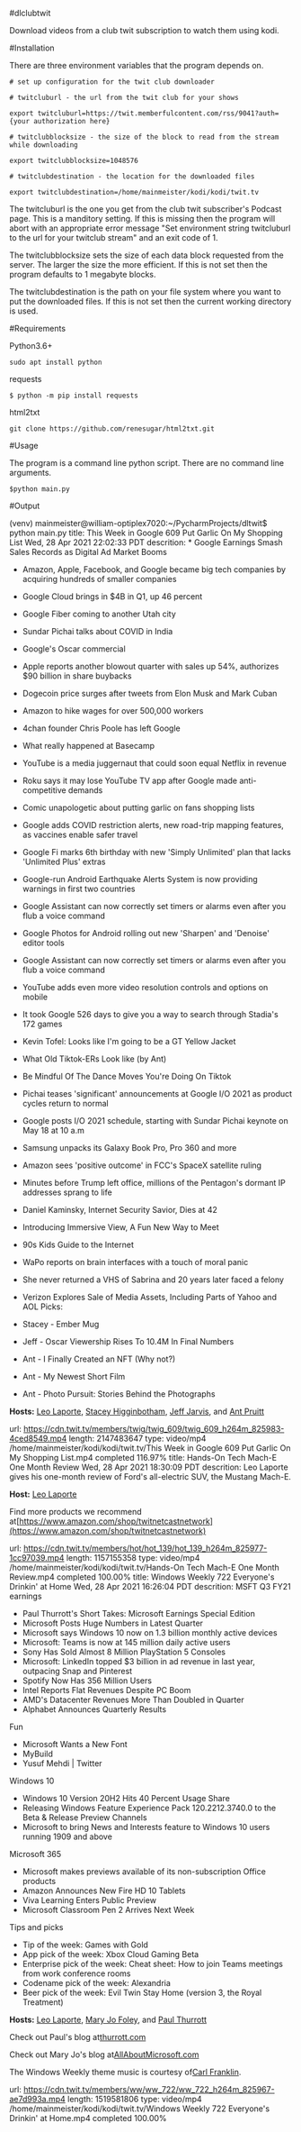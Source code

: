 #dlclubtwit

Download videos from a club twit subscription to watch them using kodi.

#Installation

There are three environment variables that the program depends on.

`# set up configuration for the twit club downloader`

`# twitcluburl - the url from the twit club for your shows`

`export twitcluburl=https://twit.memberfulcontent.com/rss/9041?auth={your authorization here}`

`# twitclubblocksize - the size of the block to read from the stream while downloading`

`export twitclubblocksize=1048576`

`# twitclubdestination - the location for the downloaded files`

`export twitclubdestination=/home/mainmeister/kodi/kodi/twit.tv`

The twitcluburl is the one you get from the club twit subscriber's Podcast page. This is a manditory setting. If this is missing then the program will abort with an appropriate error message "Set environment string twitcluburl to the url for your twitclub stream" and an exit code of 1.

The twitclubblocksize sets the size of each data block requested from the server. The larger the size the more efficient. If this is not set then the program defaults to 1 megabyte blocks.

The twitclubdestination is the path on your file system where you want to put the downloaded files. If this is not set then the current working directory is used.

#Requirements

Python3.6+

`sudo apt install python`

requests

`$ python -m pip install requests`

html2txt

`git clone https://github.com/renesugar/html2txt.git`

#Usage

The program is a command line python script. There are no command line arguments.

`$python main.py`

#Output

(venv) mainmeister@william-optiplex7020:~/PycharmProjects/dltwit$ python main.py
title: This Week in Google 609 Put Garlic On My Shopping List Wed, 28 Apr 2021 22:02:33 PDT
descrition: * Google Earnings Smash Sales Records as Digital Ad Market Booms
* Amazon, Apple, Facebook, and Google became big tech companies by acquiring hundreds of smaller companies
* Google Cloud brings in $4B in Q1, up 46 percent
* Google Fiber coming to another Utah city
* Sundar Pichai talks about COVID in India
* Google's Oscar commercial
* Apple reports another blowout quarter with sales up 54%, authorizes $90 billion in share buybacks
* Dogecoin price surges after tweets from Elon Musk and Mark Cuban
* Amazon to hike wages for over 500,000 workers
* 4chan founder Chris Poole has left Google
* What really happened at Basecamp
* YouTube is a media juggernaut that could soon equal Netflix in revenue
* Roku says it may lose YouTube TV app after Google made anti-competitive demands
* Comic unapologetic about putting garlic on fans shopping lists
* Google adds COVID restriction alerts, new road-trip mapping features, as vaccines enable safer travel
* Google Fi marks 6th birthday with new 'Simply Unlimited' plan that lacks 'Unlimited Plus' extras
* Google-run Android Earthquake Alerts System is now providing warnings in first two countries
* Google Assistant can now correctly set timers or alarms even after you flub a voice command
* Google Photos for Android rolling out new 'Sharpen' and 'Denoise' editor tools
* Google Assistant can now correctly set timers or alarms even after you flub a voice command
* YouTube adds even more video resolution controls and options on mobile
* It took Google 526 days to give you a way to search through Stadia's 172 games
* Kevin Tofel: Looks like I'm going to be a GT Yellow Jacket
* What Old Tiktok-ERs Look like (by Ant)
* Be Mindful Of The Dance Moves You're Doing On Tiktok
* Pichai teases 'significant' announcements at Google I/O 2021 as product cycles return to normal
* Google posts I/O 2021 schedule, starting with Sundar Pichai keynote on May 18 at 10 a.m
* Samsung unpacks its Galaxy Book Pro, Pro 360 and more
* Amazon sees 'positive outcome' in FCC's SpaceX satellite ruling
* Minutes before Trump left office, millions of the Pentagon's dormant IP addresses sprang to life
* Daniel Kaminsky, Internet Security Savior, Dies at 42
* Introducing Immersive View, A Fun New Way to Meet
* 90s Kids Guide to the Internet
* WaPo reports on brain interfaces with a touch of moral panic
* She never returned a VHS of Sabrina and 20 years later faced a felony
* Verizon Explores Sale of Media Assets, Including Parts of Yahoo and AOL
Picks:

* Stacey - Ember Mug
* Jeff - Oscar Viewership Rises To 10.4M In Final Numbers
* Ant - I Finally Created an NFT (Why not?)
* Ant - My Newest Short Film
* Ant - Photo Pursuit: Stories Behind the Photographs
 
**Hosts:** [Leo Laporte](https://twit.tv/people/leo-laporte), [Stacey Higginbotham](https://twit.tv/people/stacey-higginbotham), [Jeff Jarvis](https://twit.tv/people/jeff-jarvis), and [Ant Pruitt](https://twit.tv/people/ant-pruitt) 



url: https://cdn.twit.tv/members/twig/twig_609/twig_609_h264m_825983-4ced8549.mp4 length: 2147483647 type: video/mp4
/home/mainmeister/kodi/kodi/twit.tv/This Week in Google 609 Put Garlic On My Shopping List.mp4
completed 116.97%
title: Hands-On Tech Mach-E One Month Review Wed, 28 Apr 2021 18:30:09 PDT
descrition: Leo Laporte gives his one-month review of Ford's all-electric SUV, the Mustang Mach-E.
 
**Host:** [Leo Laporte](https://twit.tv/people/leo-laporte) 

Find more products we recommend at[https://www.amazon.com/shop/twitnetcastnetwork](https://www.amazon.com/shop/twitnetcastnetwork)


url: https://cdn.twit.tv/members/hot/hot_139/hot_139_h264m_825977-1cc97039.mp4 length: 1157155358 type: video/mp4
/home/mainmeister/kodi/kodi/twit.tv/Hands-On Tech Mach-E One Month Review.mp4
completed 100.00%
title: Windows Weekly 722 Everyone's Drinkin' at Home Wed, 28 Apr 2021 16:26:04 PDT
descrition: MSFT Q3 FY21 earnings

* Paul Thurrott's Short Takes: Microsoft Earnings Special Edition
* Microsoft Posts Huge Numbers in Latest Quarter
* Microsoft says Windows 10 now on 1.3 billion monthly active devices
* Microsoft: Teams is now at 145 million daily active users
* Sony Has Sold Almost 8 Million PlayStation 5 Consoles
* Microsoft: LinkedIn topped $3 billion in ad revenue in last year, outpacing Snap and Pinterest
* Spotify Now Has 356 Million Users
* Intel Reports Flat Revenues Despite PC Boom
* AMD's Datacenter Revenues More Than Doubled in Quarter
* Alphabet Announces Quarterly Results

  
Fun 

* Microsoft Wants a New Font
* MyBuild
* Yusuf Mehdi | Twitter

  
Windows 10 

* Windows 10 Version 20H2 Hits 40 Percent Usage Share
* Releasing Windows Feature Experience Pack 120.2212.3740.0 to the Beta &amp; Release Preview Channels
* Microsoft to bring News and Interests feature to Windows 10 users running 1909 and above

  
Microsoft 365 

* Microsoft makes previews available of its non-subscription Office products
* Amazon Announces New Fire HD 10 Tablets
* Viva Learning Enters Public Preview
* Microsoft Classroom Pen 2 Arrives Next Week

  
Tips and picks 

* Tip of the week: Games with Gold
* App pick of the week: Xbox Cloud Gaming Beta
* Enterprise pick of the week: Cheat sheet: How to join Teams meetings from work conference rooms
* Codename pick of the week: Alexandria
* Beer pick of the week: Evil Twin Stay Home (version 3, the Royal Treatment)
 
**Hosts:** [Leo Laporte](https://twit.tv/people/leo-laporte), [Mary Jo Foley](https://twit.tv/people/mary-jo-foley), and [Paul Thurrott](https://twit.tv/people/paul-thurrott) 

Check out Paul's blog at[thurrott.com](https://www.thurrott.com/) 

Check out Mary Jo's blog at[AllAboutMicrosoft.com](http://allaboutmicrosoft.com/) 

The Windows Weekly theme music is courtesy of[Carl Franklin](https://twitter.com/carlfranklin).


url: https://cdn.twit.tv/members/ww/ww_722/ww_722_h264m_825967-ae7d993a.mp4 length: 1519581806 type: video/mp4
/home/mainmeister/kodi/kodi/twit.tv/Windows Weekly 722 Everyone's Drinkin' at Home.mp4
completed 100.00%
